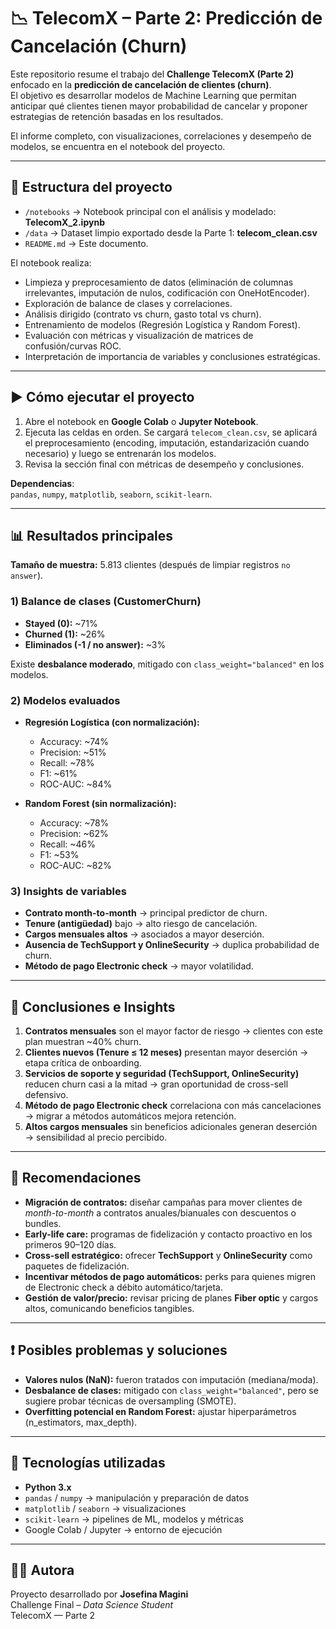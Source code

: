 # 📉 TelecomX – Parte 2: Predicción de Cancelación (Churn)

Este repositorio resume el trabajo del **Challenge TelecomX (Parte 2)** enfocado en la **predicción de cancelación de clientes (churn)**.  
El objetivo es desarrollar modelos de Machine Learning que permitan anticipar qué clientes tienen mayor probabilidad de cancelar y proponer estrategias de retención basadas en los resultados.

El informe completo, con visualizaciones, correlaciones y desempeño de modelos, se encuentra en el notebook del proyecto.

---

## 📂 Estructura del proyecto
- `/notebooks` → Notebook principal con el análisis y modelado: **TelecomX_2.ipynb**  
- `/data` → Dataset limpio exportado desde la Parte 1: **telecom_clean.csv**  
- `README.md` → Este documento.  

El notebook realiza:
- Limpieza y preprocesamiento de datos (eliminación de columnas irrelevantes, imputación de nulos, codificación con OneHotEncoder).  
- Exploración de balance de clases y correlaciones.  
- Análisis dirigido (contrato vs churn, gasto total vs churn).  
- Entrenamiento de modelos (Regresión Logística y Random Forest).  
- Evaluación con métricas y visualización de matrices de confusión/curvas ROC.  
- Interpretación de importancia de variables y conclusiones estratégicas.

---

## ▶️ Cómo ejecutar el proyecto
1. Abre el notebook en **Google Colab** o **Jupyter Notebook**.  
2. Ejecuta las celdas en orden. Se cargará `telecom_clean.csv`, se aplicará el preprocesamiento (encoding, imputación, estandarización cuando necesario) y luego se entrenarán los modelos.  
3. Revisa la sección final con métricas de desempeño y conclusiones.  

**Dependencias**:  
`pandas`, `numpy`, `matplotlib`, `seaborn`, `scikit-learn`.

---

## 📊 Resultados principales
**Tamaño de muestra:** 5.813 clientes (después de limpiar registros `no answer`).  

### 1) Balance de clases (CustomerChurn)
- **Stayed (0):** ~71%  
- **Churned (1):** ~26%  
- **Eliminados (-1 / no answer):** ~3%  

Existe **desbalance moderado**, mitigado con `class_weight="balanced"` en los modelos.

### 2) Modelos evaluados
- **Regresión Logística (con normalización):**  
  - Accuracy: ~74%  
  - Precision: ~51%  
  - Recall: ~78%  
  - F1: ~61%  
  - ROC-AUC: ~84%  

- **Random Forest (sin normalización):**  
  - Accuracy: ~78%  
  - Precision: ~62%  
  - Recall: ~46%  
  - F1: ~53%  
  - ROC-AUC: ~82%  

### 3) Insights de variables
- **Contrato month-to-month** → principal predictor de churn.  
- **Tenure (antigüedad)** bajo → alto riesgo de cancelación.  
- **Cargos mensuales altos** → asociados a mayor deserción.  
- **Ausencia de TechSupport y OnlineSecurity** → duplica probabilidad de churn.  
- **Método de pago Electronic check** → mayor volatilidad.  

---

## 🧭 Conclusiones e Insights
1. **Contratos mensuales** son el mayor factor de riesgo → clientes con este plan muestran ~40% churn.  
2. **Clientes nuevos (Tenure ≤ 12 meses)** presentan mayor deserción → etapa crítica de onboarding.  
3. **Servicios de soporte y seguridad (TechSupport, OnlineSecurity)** reducen churn casi a la mitad → gran oportunidad de cross-sell defensivo.  
4. **Método de pago Electronic check** correlaciona con más cancelaciones → migrar a métodos automáticos mejora retención.  
5. **Altos cargos mensuales** sin beneficios adicionales generan deserción → sensibilidad al precio percibido.  

---

## 🧩 Recomendaciones
- **Migración de contratos:** diseñar campañas para mover clientes de *month-to-month* a contratos anuales/bianuales con descuentos o bundles.  
- **Early-life care:** programas de fidelización y contacto proactivo en los primeros 90–120 días.  
- **Cross-sell estratégico:** ofrecer **TechSupport** y **OnlineSecurity** como paquetes de fidelización.  
- **Incentivar métodos de pago automáticos:** perks para quienes migren de Electronic check a débito automático/tarjeta.  
- **Gestión de valor/precio:** revisar pricing de planes **Fiber optic** y cargos altos, comunicando beneficios tangibles.  

---

## ❗ Posibles problemas y soluciones
- **Valores nulos (NaN):** fueron tratados con imputación (mediana/moda).  
- **Desbalance de clases:** mitigado con `class_weight="balanced"`, pero se sugiere probar técnicas de oversampling (SMOTE).  
- **Overfitting potencial en Random Forest:** ajustar hiperparámetros (n_estimators, max_depth).  

---

## 🚀 Tecnologías utilizadas
- **Python 3.x**  
- `pandas` / `numpy` → manipulación y preparación de datos  
- `matplotlib` / `seaborn` → visualizaciones  
- `scikit-learn` → pipelines de ML, modelos y métricas  
- Google Colab / Jupyter → entorno de ejecución  

---

## 👩‍💻 Autora
Proyecto desarrollado por **Josefina Magini**  
Challenge Final – *Data Science Student*  
TelecomX — Parte 2
